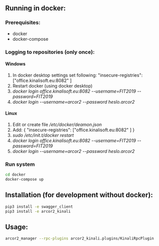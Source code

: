 
## Running in docker:

### Prerequisites:

 - docker
 - docker-compose

### Logging to repositories (only once):
#### Windows 

 1. In docker desktop settings set following: "insecure-registries": ["office.kinalisoft.eu:8082" ]
 2. Restart docker (using docker desktop)
 3. _docker login office.kinalisoft.eu:8082 --username=FIT2019  --password=FIT2019_
 4. _docker login --username=arcor2 --password heslo.arcor2_

#### Linux

 1. Edit or create file */etc/docker/deamon.json*
 2. Add: 
 {
"insecure-registries": ["office.kinalisoft.eu:8082" ]
}
3. _sudo /etc/init.t/docker restart_
4. _docker login office.kinalisoft.eu:8082 --username=FIT2019  --password=FIT2019_
6. _docker login --username=arcor2 --password heslo.arcor2_


### Run system
```bash
cd docker
docker-compose up
```

## Installation (for development without docker):
```bash
pip3 install -e swagger_client
pip3 install -e arcor2_kinali
```

## Usage:
```bash
arcor2_manager --rpc-plugins arcor2_kinali.plugins/KinaliRpcPlugin
```
